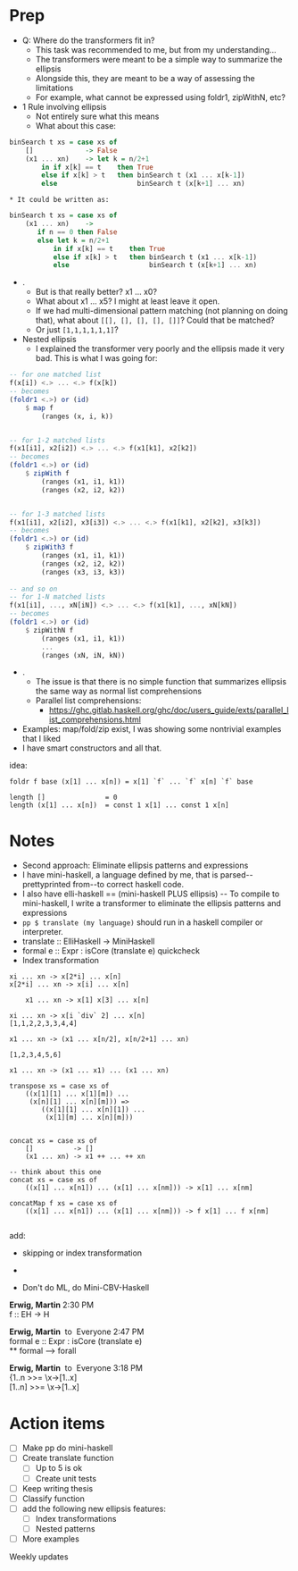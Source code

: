 # Prep
* Q: Where do the transformers fit in?
	* This task was recommended to me, but from my understanding...
	* The transformers were meant to be a simple way to summarize the ellipsis
	* Alongside this, they are meant to be a way of assessing the limitations
	* For example, what cannot be expressed using foldr1, zipWithN, etc?
* 1 Rule involving ellipsis
	* Not entirely sure what this means
	* What about this case:
```haskell
binSearch t xs = case xs of
	[]             -> False
	(x1 ... xn)    -> let k = n/2+1
		in if x[k] == t    then True
		else if x[k] > t   then binSearch t (x1 ... x[k-1])
		else                    binSearch t (x[k+1] ... xn)
```
	* It could be written as:
```haskell
binSearch t xs = case xs of
	(x1 ... xn)    -> 
	   if n == 0 then False
	   else let k = n/2+1
	       in if x[k] == t    then True
	       else if x[k] > t   then binSearch t (x1 ... x[k-1])
	       else                    binSearch t (x[k+1] ... xn)
```
* .
	* But is that really better? x1 ... x0?
	* What about x1 ... x5? I might at least leave it open.
	* If we had multi-dimensional pattern matching (not planning on doing that), what about `[[], [], [], [], []]`? Could that be matched?
	* Or just `[1,1,1,1,1,1]`?
* Nested ellipsis
	* I explained the transformer very poorly and the ellipsis made it very bad.
This is what I was going for:

```haskell
-- for one matched list
f(x[i]) <.> ... <.> f(x[k])
-- becomes
(foldr1 <.>) or (id)
	$ map f
		(ranges (x, i, k))


-- for 1-2 matched lists
f(x1[i1], x2[i2]) <.> ... <.> f(x1[k1], x2[k2])
-- becomes
(foldr1 <.>) or (id)
	$ zipWith f
		(ranges (x1, i1, k1))
		(ranges (x2, i2, k2))


-- for 1-3 matched lists
f(x1[i1], x2[i2], x3[i3]) <.> ... <.> f(x1[k1], x2[k2], x3[k3])
-- becomes
(foldr1 <.>) or (id)
	$ zipWith3 f
		(ranges (x1, i1, k1))
		(ranges (x2, i2, k2))
		(ranges (x3, i3, k3))
		
-- and so on
-- for 1-N matched lists
f(x1[i1], ..., xN[iN]) <.> ... <.> f(x1[k1], ..., xN[kN])
-- becomes
(foldr1 <.>) or (id)
	$ zipWithN f
		(ranges (x1, i1, k1))
		...
		(ranges (xN, iN, kN))
```
* .
	* The issue is that there is no simple function that summarizes ellipsis the same way as normal list comprehensions
	* Parallel list comprehensions:
		* https://ghc.gitlab.haskell.org/ghc/doc/users_guide/exts/parallel_list_comprehensions.html
* Examples: map/fold/zip exist, I was showing some nontrivial examples that I liked
* I have smart constructors and all that.

idea:
```
foldr f base (x[1] ... x[n]) = x[1] `f` ... `f` x[n] `f` base
```

```
length []               = 0
length (x[1] ... x[n])  = const 1 x[1] ... const 1 x[n]
```


# Notes

* Second approach: Eliminate ellipsis patterns and expressions
* I have mini-haskell, a language defined by me, that is parsed--prettyprinted from--to correct haskell code. 
* I also have elli-haskell == (mini-haskell PLUS ellipsis) -- To compile to mini-haskell, I write a transformer to eliminate the ellipsis patterns and expressions
* `pp $ translate (my language)` should run in a haskell compiler or interpreter.
* translate :: ElliHaskell -> MiniHaskell
* formal e :: Expr : isCore (translate e) quickcheck
* Index transformation

```
xi ... xn -> x[2*i] ... x[n]
x[2*i] ... xn -> x[i] ... x[n]

	x1 ... xn -> x[1] x[3] ... x[n]

xi ... xn -> x[i `div` 2] ... x[n]
[1,1,2,2,3,3,4,4]

x1 ... xn -> (x1 ... x[n/2], x[n/2+1] ... xn)

[1,2,3,4,5,6]

x1 ... xn -> (x1 ... x1) ... (x1 ... xn)

transpose xs = case xs of
    ((x[1][1] ... x[1][m]) ...
     (x[n][1] ... x[n][m])) =>
	    ((x[1][1] ... x[n][1]) ...
	     (x[1][m] ... x[n][m]))


concat xs = case xs of
	[]          -> []
	(x1 ... xn) -> x1 ++ ... ++ xn

-- think about this one
concat xs = case xs of
	((x[1] ... x[n1]) ... (x[1] ... x[nm])) -> x[1] ... x[nm]

concatMap f xs = case xs of
	((x[1] ... x[n1]) ... (x[1] ... x[nm])) -> f x[1] ... f x[nm]


```
add:
- skipping or index transformation

- 
* Don't do ML, do Mini-CBV-Haskell

**Erwig, Martin** 2:30 PM  
f :: EH -> H  
  
**Erwig, Martin**  to  Everyone 2:47 PM  
formal e :: Expr : isCore (translate e)  
** formal --> forall  
  
**Erwig, Martin**  to  Everyone 3:18 PM  
{1..n >>= \x->[1..x]  
[1..n] >>= \x->[1..x]

# Action items


* [ ] Make pp do mini-haskell
* [ ] Create translate function
	* [ ] Up to 5 is ok
	* [ ] Create unit tests
* [ ] Keep writing thesis
* [ ] Classify function
* [ ] add the following new ellipsis features:
	* [ ] Index transformations
	* [ ] Nested patterns
* [ ] More examples

Weekly updates


